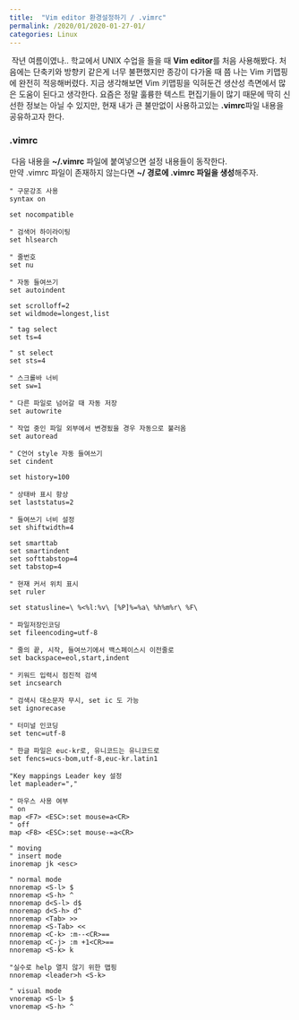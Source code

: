 ```yaml
---
title:  "Vim editor 환경설정하기 / .vimrc"
permalink: /2020/01/2020-01-27-01/
categories: Linux 
---
```

&nbsp;작년 여름이였나.. 학교에서 UNIX 수업을 들을 때 **Vim editor**를 처음 사용해봤다. 
처음에는 단축키와 방향키 같은게 너무 불편했지만 종강이 다가올 때 쯤 나는 Vim 키맵핑에 완전히 적응해버렸다. 
지금 생각해보면 Vim 키맵핑을 익혀둔건 생산성 측면에서 많은 도움이 된다고 생각한다. 
요즘은 정말 훌륭한 텍스트 편집기들이 많기 때문에 딱히 신선한 정보는 아닐 수 있지만, 현재 내가 큰 불만없이 사용하고있는 **.vimrc**파일 내용을 공유하고자 한다.   

### .vimrc
&nbsp;다음 내용을 **~/.vimrc** 파일에 붙여넣으면 설정 내용들이 동작한다.  
만약 .vimrc 파일이 존재하지 않는다면 **~/ 경로에 .vimrc 파일을 생성**해주자.

```viml
" 구문강조 사용
syntax on 

set nocompatible

" 검색어 하이라이팅 
set hlsearch 

" 줄번호 
set nu 

" 자동 들여쓰기
set autoindent 

set scrolloff=2 
set wildmode=longest,list 

" tag select 
set ts=4 

" st select 
set sts=4 

" 스크롤바 너비
set sw=1 

" 다른 파일로 넘어갈 때 자동 저장
set autowrite 

" 작업 중인 파일 외부에서 변경됬을 경우 자동으로 불러옴
set autoread 

" C언어 style 자동 들여쓰기
set cindent 

set history=100

" 상태바 표시 항상
set laststatus=2 

" 들여쓰기 너비 설정
set shiftwidth=4 

set smarttab
set smartindent
set softtabstop=4
set tabstop=4

" 현재 커서 위치 표시
set ruler 

set statusline=\ %<%l:%v\ [%P]%=%a\ %h%m%r\ %F\

" 파일저장인코딩 
set fileencoding=utf-8 

" 줄의 끝, 시작, 들여쓰기에서 백스페이스시 이전줄로
set backspace=eol,start,indent 

" 키워드 입력시 점진적 검색
set incsearch 

" 검색시 대소문자 무시, set ic 도 가능
set ignorecase 

" 터미널 인코딩
set tenc=utf-8      

" 한글 파일은 euc-kr로, 유니코드는 유니코드로
set fencs=ucs-bom,utf-8,euc-kr.latin1 

"Key mappings Leader key 설정
let mapleader=","

" 마우스 사용 여부
" on
map <F7> <ESC>:set mouse=a<CR>
" off
map <F8> <ESC>:set mouse-=a<CR>

" moving
" insert mode
inoremap jk <esc>

" normal mode
nnoremap <S-l> $
nnoremap <S-h> ^
nnoremap d<S-l> d$
nnoremap d<S-h> d^
nnoremap <Tab> >>
nnoremap <S-Tab> <<
nnoremap <C-k> :m--<CR>==
nnoremap <C-j> :m +1<CR>==
nnoremap <S-k> k

"실수로 help 열지 않기 위한 맵핑
nnoremap <leader>h <S-k>

" visual mode
vnoremap <S-l> $
vnoremap <S-h> ^
```